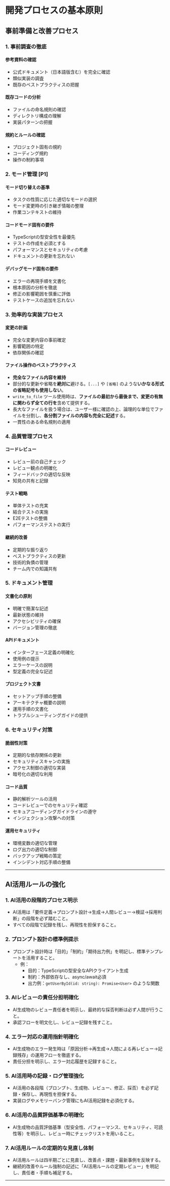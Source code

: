# 開発プロセスの基本原則

## 事前準備と改善プロセス

### 1. 事前調査の徹底

#### 参考資料の確認
- 公式ドキュメント（日本語版含む）を完全に確認
- 類似実装の調査
- 既存のベストプラクティスの把握

#### 既存コードの分析
- ファイルの命名規則の確認
- ディレクトリ構成の理解
- 実装パターンの把握

#### 規約とルールの確認
- プロジェクト固有の規約
- コーディング規約
- 操作の制約事項

### 2. モード管理 [P1]

#### モード切り替えの基準
- タスクの性質に応じた適切なモードの選択
- モード変更時の引き継ぎ情報の整理
- 作業コンテキストの維持

#### コードモード固有の要件
- TypeScriptの型安全性を最優先
- テストの作成を必須とする
- パフォーマンスとセキュリティの考慮
- ドキュメントの更新を忘れない

#### デバッグモード固有の要件
- エラーの再現手順を文書化
- 根本原因の分析を徹底
- 修正の影響範囲を慎重に評価
- テストケースの追加を忘れない

### 3. 効率的な実装プロセス

#### 変更の計画
- 完全な変更内容の事前確定
- 影響範囲の特定
- 依存関係の確認

#### ファイル操作のベストプラクティス
- **完全なファイル内容を維持**
- 部分的な更新や省略を**絶対に**避ける。`[...]` や `[省略]` のような**いかなる形式の省略記号も使用しない**。
- `write_to_file` ツール使用時は、**ファイルの最初から最後まで、変更の有無に関わらず全ての行を**含めて提供する。
- 長大なファイルを扱う場合は、ユーザー様に確認の上、論理的な単位でファイルを分割し、**各分割ファイルの内容も完全に記述**する。
- 一貫性のある命名規則の適用

### 4. 品質管理プロセス

#### コードレビュー
- レビュー前の自己チェック
- レビュー観点の明確化
- フィードバックの適切な反映
- 知見の共有と記録

#### テスト戦略
- 単体テストの充実
- 結合テストの実施
- E2Eテストの整備
- パフォーマンステストの実行

#### 継続的改善
- 定期的な振り返り
- ベストプラクティスの更新
- 技術的負債の管理
- チーム内での知識共有

### 5. ドキュメント管理

#### 文書化の原則
- 明確で簡潔な記述
- 最新状態の維持
- アクセシビリティの確保
- バージョン管理の徹底

#### APIドキュメント
- インターフェース定義の明確化
- 使用例の提示
- エラーケースの説明
- 型定義の完全な記述

#### プロジェクト文書
- セットアップ手順の整備
- アーキテクチャ概要の説明
- 運用手順の文書化
- トラブルシューティングガイドの提供

### 6. セキュリティ対策

#### 脆弱性対策
- 定期的な依存関係の更新
- セキュリティスキャンの実施
- アクセス制御の適切な実装
- 暗号化の適切な利用

#### コード品質
- 静的解析ツールの活用
- コードレビューでのセキュリティ確認
- セキュアコーディングガイドラインの遵守
- インジェクション攻撃への対策

#### 運用セキュリティ
- 環境変数の適切な管理
- ログ出力の適切な制御
- バックアップ戦略の策定
- インシデント対応手順の整備

---

## AI活用ルールの強化

### 1. AI活用の段階的プロセス明示
- AI活用は「要件定義→プロンプト設計→生成→人間レビュー→検証→採用判断」の段階を必ず踏むこと。
- すべての段階で記録を残し、再現性を担保すること。

### 2. プロンプト設計の標準例提示
- プロンプト設計時は「目的」「制約」「期待出力例」を明記し、標準テンプレートを活用すること。
  - 例：  
    - 目的：TypeScriptの型安全なAPIクライアント生成  
    - 制約：外部依存なし、async/await必須  
    - 出力例：`getUserById(id: string): Promise<User>` のような関数

### 3. AIレビューの責任分担明確化
- AI生成物のレビュー責任者を明示し、最終的な採否判断は必ず人間が行うこと。
- 承認フローを明文化し、レビュー記録を残すこと。

### 4. エラー対応の運用指針明確化
- AI生成物のエラー発生時は「原因分析→再生成→人間による再レビュー→記録残存」の運用フローを徹底する。
- 責任分担を明示し、エラー対応履歴を記録すること。

### 5. AI活用時の記録・ログ管理強化
- AI活用の各段階（プロンプト、生成物、レビュー、修正、採否）を必ず記録・保存し、再現性を担保する。
- 実装ログやメモリーバンク管理にもAI活用記録を必須化する。

### 6. AI活用の品質評価基準の明確化
- AI生成物の品質評価基準（型安全性、パフォーマンス、セキュリティ、可読性等）を明示し、レビュー時にチェックリストを用いること。

### 7. AI活用ルールの定期的な見直し体制
- AI活用ルールは四半期ごとに見直し、改善点・課題・最新事例を反映する。
- 継続的改善やルール強制の記述に「AI活用ルールの定期レビュー」を明記し、責任者・手順も補足する。

---
